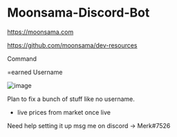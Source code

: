 # Moonsama-Discord-Bot
https://moonsama.com 

https://github.com/moonsama/dev-resources

Command

=earned Username

![image](https://user-images.githubusercontent.com/23295859/204121732-12f1b16d-ab4b-41b6-9e66-c971744cb851.png)

Plan to fix a bunch of stuff like no username.

+ live prices from market once live


Need help setting it up msg me on discord -> Merk#7526
